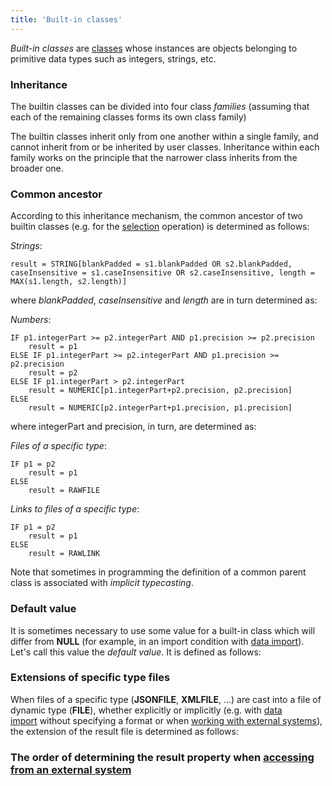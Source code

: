 ```yaml
---
title: 'Built-in classes'
---
```


*Built-in classes* are [classes](Classes.md) whose instances are objects belonging to primitive data types such as integers, strings, etc. 


### Inheritance

The builtin classes can be divided into four class *families* (assuming that each of the remaining classes forms its own class family)


The builtin classes inherit only from one another within a single family, and cannot inherit from or be inherited by user classes. Inheritance within each family works on the principle that the narrower class inherits from the broader one.

### **Common ancestor**

According to this inheritance mechanism, the common ancestor of two builtin classes (e.g. for the [selection](Selection_CASE_IF_MULTI_OVERRIDE_EXCLUSIVE.md) operation) is determined as follows:

*Strings*:

    result = STRING[blankPadded = s1.blankPadded OR s2.blankPadded, caseInsensitive = s1.caseInsensitive OR s2.caseInsensitive, length = MAX(s1.length, s2.length)]

where *blankPadded*, *caseInsensitive* and *length* are in turn determined as:


*Numbers*:

    IF p1.integerPart >= p2.integerPart AND p1.precision >= p2.precision
        result = p1 
    ELSE IF p1.integerPart >= p2.integerPart AND p1.precision >= p2.precision
        result = p2 
    ELSE IF p1.integerPart > p2.integerPart  
        result = NUMERIC[p1.integerPart+p2.precision, p2.precision]
    ELSE  
        result = NUMERIC[p2.integerPart+p1.precision, p1.precision]

where integerPart and precision, in turn, are determined as:


*Files of a specific type*:

    IF p1 = p2
        result = p1
    ELSE
        result = RAWFILE

*Links to files of a specific type*:

    IF p1 = p2
        result = p1
    ELSE
        result = RAWLINK

Note that sometimes in programming the definition of a common parent class is associated with *implicit typecasting*.

### Default value

It is sometimes necessary to use some value for a built-in class which will differ from **NULL** (for example, in an import condition with [data import](Data_import_IMPORT.md)). Let's call this value the *default value*. It is defined as follows:


### Extensions of specific type files

When files of a specific type (**JSONFILE**, **XMLFILE**, ...) are cast into a file of dynamic type (**FILE**), whether explicitly or implicitly (e.g. with [data import](Data_import_IMPORT.md) without specifying a format or when [working with external systems](Access_to_an_external_system_EXTERNAL.md)), the extension of the result file is determined as follows:


### The order of determining the result property when [accessing from an external system](Access_from_an_external_system.md#Accessfromanexternalsystem-httpresult)

